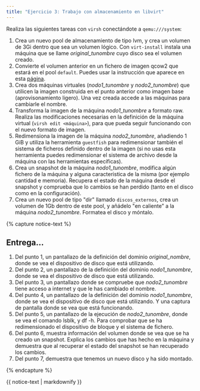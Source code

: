 ```yaml
---
title: "Ejercicio 3: Trabajo con almacenamiento en libvirt"
---
```

Realiza las siguientes tareas con `virsh` conectándote a `qemu:///system`:

1. Crea un nuevo pool de almacenamiento de tipo lvm, y crea un volumen de 3Gi dentro que sea un volumen lógico. Con `virt-install` instala una máquina que se llame *original_tunombre* cuyo disco sea el volumen creado.
2. Convierte el volumen anterior en un fichero de imagen qcow2 que estará en el pool `default`. Puedes usar la instrucción que aparece en esta [página](http://nocoast-tech.blogspot.com/2010/05/converting-kvm-guests-from-lvm-to-qcow2.html).
3. Crea dos máquinas virtuales (*nodo1_tunombre* y *nodo2_tunombre*) que utilicen la imagen construida en el punto anterior como imagen base (aprovisonamiento ligero). Una vez creada accede a las máquinas para cambiarle el nombre.
4. Transforma la imagen de la máquina *nodo1_tunombre* a formato raw. Realiza las modificaciones necesarias en la definición de la máquina virtual (`virsh edit <máquina>`), para que pueda seguir funcionando con el nuevo formato de imagen.
5. Redimensiona la imagen de la máquina *nodo2_tunombre*, añadiendo 1 GiB y utiliza la herramienta `guestfish` para redimensionar también el sistema de ficheros definido dentro de la imagen (si no usas esta herramienta puedes redimensionar el sistema de archivo desde la máquina con las herramientas específicas).
6. Crea un snapshot de la máquina *nodo1_tunombre*, modifica algún fichero de la máquina y alguna caracteristica de la misma (por ejemplo cantidad e memoria). Recupera el estado de la máquina desde el snapshot y comprueba que lo cambios se han perdido (tanto en el disco como en la configuración).
7. Crea un nuevo pool de tipo "dir" llamado `discos_externos`, crea un volumen de 1Gb dentro de este pool, y añádelo "en caliente" a la máquina *nodo2_tunombre*. Formatea el disco y móntalo.

{% capture notice-text %}
## Entrega...

1. Del punto 1, un pantallazo de la definición del dominio *original_nombre*, donde se vea el dispositivo de disco que está utilizando.
2. Del punto 2, un pantallazo de la definición del dominio *nodo1_tunombre*, donde se vea el dispositivo de disco que está utilizando.
3. Del punto 3, un pantallazo donde se compruebe que *nodo2_tunombre* tiene acceso a internet y que le has cambiado el nombre.
4. Del punto 4, un pantallazo de la definición del dominio *nodo1_tunombre*, donde se vea el dispositivo de disco que está utilizando. Y una captura de pantalla donde se vea que está funcionando.
5. Del punto 5, un pantallazo de la ejecución de *nodo2_tunombre*, donde se vea el comando lsblk, y df -h. Para comprobar que se ha redimensionado el dispositivo de bloque y el sistema de fichero.
6. Del punto 6, muestra información del volumen donde se vea que se ha creado un snapshot. Explica los cambios que has hecho en la máquina y demuestra que al recuperar el estado del snapshot se han recuperado los cambios.
7. Del punto 7, demuestra que tenemos un nuevo disco y ha sido montado.

{% endcapture %}<div class="notice--info">{{ notice-text | markdownify }}</div>
